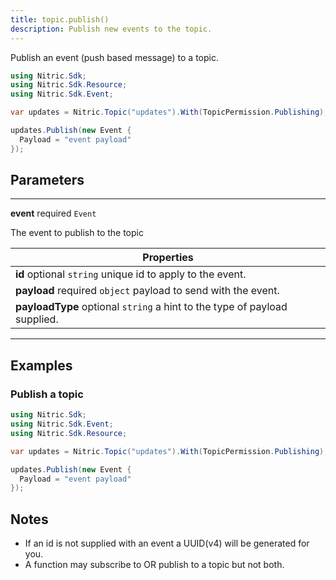 ```yaml
---
title: topic.publish()
description: Publish new events to the topic.
---
```


Publish an event (push based message) to a topic.

```c#
using Nitric.Sdk;
using Nitric.Sdk.Resource;
using Nitric.Sdk.Event;

var updates = Nitric.Topic("updates").With(TopicPermission.Publishing);

updates.Publish(new Event {
  Payload = "event payload"
});
```

## Parameters

---

**event** required `Event`

The event to publish to the topic

| Properties                                                                       |
| -------------------------------------------------------------------------------- |
| **id** optional `string` unique id to apply to the event.                        |
| **payload** required `object` payload to send with the event.                    |
| **payloadType** optional `string` a hint to the type of payload supplied.        |

---

## Examples

### Publish a topic

```c#
using Nitric.Sdk;
using Nitric.Sdk.Event;
using Nitric.Sdk.Resource;

var updates = Nitric.Topic("updates").With(TopicPermission.Publishing);

updates.Publish(new Event {
  Payload = "event payload"
});
```

## Notes

- If an id is not supplied with an event a UUID(v4) will be generated for you.
- A function may subscribe to OR publish to a topic but not both.
